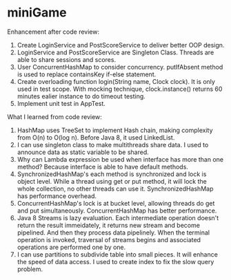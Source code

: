 # miniGame

Enhancement after code review:<br/>
1. Create LoginService and PostScoreService to deliver better OOP design.<br/>
2. LoginService and PostScoreService are Singleton Class. Threads are able to share sessions and scores.<br/>
3. User ConcurrentHashMap to consider concurrency. putIfAbsent method is used to replace containsKey if-else statement.<br/>
4. Create overloading function login(String name, Clock clock). It is only used in test scope. With mocking technique, clock.instance() returns 60 minutes ealier instance to do timeout testing.<br/>
5. Implement unit test in AppTest. <br/>

What I learned from code review:<br/>
1. HashMap uses TreeSet to implement Hash chain, making complexity from O(n) to O(log n). Before Java 8, it used LinkedList.<br/>
2. I can use singleton class to make multithreads share data. I used to announce data as static variable to be shared.<br/>
3. Why can Lambda expression be used when interface has more than one method? Because interface is able to have default methods.<br/>
4. SynchronizedHashMap's each method is synchronized and lock is object level. While a thread using get or put method, it will lock the      whole collection, no other threads can use it. SynchronizedHashMap has performance overhead.<br/>
5. ConcurrentHashMap's lock is at bucket level, allowing threads do get and put simultaneously. ConcurrentHashMap has better performance.<br/>
6. Java 8 Streams is lazy evaluation. Each intermediate operation doesn't return the result immeidately, it returns new stream and become pipelined. And then they process data pipelinely. When the terminal operation is invoked, traversal of streams begins and associated operations are performed one by one.
7. I can use partitions to subdivide table into small pieces. It will enhance the speed of data access. I used to create index to fix the slow query problem.


